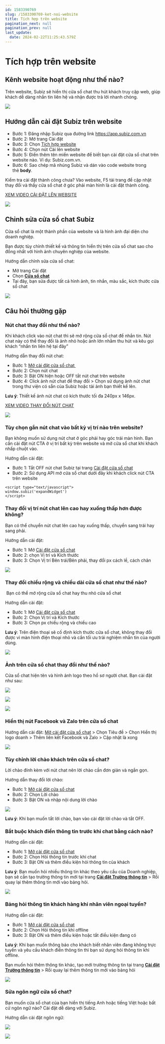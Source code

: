 ```yaml
---
id: 1583390769
slug: /1583390769-ket-noi-website
title: Tích hợp trên website
pagination_next: null
pagination_prev: null
last_update:
  date: 2024-02-22T11:25:43.579Z
---
```


# Tích hợp trên website



## Kênh website hoạt động như thế nào?


Trên website, Subiz sẽ hiển thị cửa sổ chat thu hút khách truy cập web, giúp khách dễ dàng nhắn tin liên hệ và nhận được trả lời nhanh chóng.




![](https://vcdn.subiz-cdn.com/file/9628eec96ae0a667421996a5a992d21d46a2f4545b4af5eef8a44dd7d171ecfc_acpxkgumifuoofoosble)

## Hướng dẫn cài đặt Subiz trên website


- Bước 1: Đăng nhập Subiz qua đường link https://app.subiz.com.vn
- Bước 2: Mở trang Cài đặt
- Bước 3: Chọn [Tích hợp website](https://app.subiz.com.vn/settings/website)
- Bước 4: Chọn nút Cài lên website
- Bước 5: Điền thêm tên miền website để biết bạn cài đặt cửa sổ chat trên website nào. Ví dụ: Subiz.com.vn.
- Bước 6: Sao chép mã nhúng Subiz và dán vào code website trong thẻ **body**.



Kiểm tra cài đặt thành công chưa? Vào website, F5 tải trang để cập nhật thay đổi và thấy cửa sổ chat ở góc phải màn hình là cài đặt thành công.



[XEM VIDEO CÀI ĐẶT LÊN WEBSITE](https://www.youtube.com/watch?v=cIA8Zp_B2gg)




![](https://vcdn.subiz-cdn.com/file/42c591962429c4a1178adcdda20824589c1b1ab3799f037eccf356e851cd3f9b_acpxkgumifuoofoosble)



## Chỉnh sửa cửa sổ chat Subiz


Cửa sổ chat là một thành phần của website và là hình ảnh đại diện cho doanh nghiệp.



Bạn được tùy chỉnh thiết kế và thông tin hiển thị trên cửa sổ chat sao cho đồng nhất với hình ảnh chuyên nghiệp của website.



Hướng dẫn chỉnh sửa cửa sổ chat: 

- Mở trang Cài đặt
- Chọn **[Cửa sổ chat](https://app.subiz.com.vn/chatbox/design)**
- Tại đây, bạn sửa được tất cả hình ảnh, tin nhắn, màu sắc, kích thước cửa sổ chat




![](https://vcdn.subiz-cdn.com/file/1f57dd3242bc8bbf0ccd3a0c71772c8938c0fd900517fa0044cb4fdc07d00f1c_acpxkgumifuoofoosble)

## Câu hỏi thường gặp

### Nút chat thay đổi như thế nào?


Khi khách click vào nút chat thì sẽ mở rộng cửa sổ chat để nhắn tin. Nút chat này có thể thay đổi là ảnh nhỏ hoặc ảnh lớn nhằm thu hút và kêu gọi khách “nhắn tin liên hệ tại đây” 



Hướng dẫn thay đổi nút chat: 

- Bước 1: [Mở cài đặt cửa sổ chat](https://app.subiz.com.vn/chatbox/design)[ ](https://app.subiz.com.vn/chatbox/design)
- Bước 2: Chọn nút chat
- Bước 3: Bật ON hiện hoặc OFF tắt nút chat trên website
- Bước 4: Click ảnh nút chat để thay đổi > Chọn sử dụng ảnh nút chat trong thư viện có sẵn của Subiz hoặc tải ảnh bạn thiết kế lên.



**Lưu ý**: Thiết kế ảnh nút chat có kích thước tối đa 240px x 146px. 



[XEM VIDEO THAY ĐỔI NÚT CHAT](https://www.youtube.com/watch?v=idX1Mcv-Y0c)




![](https://vcdn.subiz-cdn.com/file/8353408486fc487766b9e9ddec6e0133c274bd68d00de2252245f6e61f81a503_acpxkgumifuoofoosble)



### Tùy chọn gắn nút chat vào bất kỳ vị trí nào trên website?


Bạn không muốn sử dụng nút chat ở góc phải hay góc trái màn hình. Bạn cần cài đặt nút CTA ở vị trí bất kỳ trên website và mở cửa sổ chat khi khách nhấp chuột vào.



Hướng dẫn cài đặt:

- Bước 1: Tắt OFF nút chat Subiz tại trang [Cài đặt cửa sổ chat](https://app.subiz.com.vn/chatbox/design)
- Bước 2: Sử dụng API mở cửa sổ chat dưới đây khi khách click nút CTA trên website


```
<script type="text/javascript">
window.subiz('expandWidget')
</script>

```

### Thay đổi vị trí nút chat lên cao hay xuống thấp hơn được không?


Bạn có thể chuyển nút chat lên cao hay xuống thấp, chuyển sang trái hay sang phải.



Hướng dẫn cài đặt:

- Bước 1: Mở [Cài đặt cửa sổ chat](https://app.subiz.com.vn/chatbox/design)
- Bước 2: chọn Vị trí và Kích thước
- Bước 3: Chọn Vị trí Bên trái/Bên phải, thay đổi px cách lề, cách chân




![](https://vcdn.subiz-cdn.com/file/9cb39200b9facfa35a3ab5874435821175581a9d54d51bf7ccee73238d25266b_acpxkgumifuoofoosble)

### Thay đổi chiều rộng và chiều dài cửa sổ chat như thế nào?




 Bạn có thể mở rộng cửa sổ chat hay thu nhỏ cửa sổ chat



Hướng dẫn cài đặt:

- Bước 1: Mở [Cài đặt cửa sổ chat](https://app.subiz.com.vn/chatbox/design)
- Bước 2: Chọn Vị trí và Kích thước
- Bước 3: Chọn px chiều rộng và chiều cao



**Lưu ý**: Trên điện thoại sẽ cố định kích thước cửa sổ chat, không thay đổi được vì màn hình điện thoại nhỏ và cần tối ưu trải nghiệm nhắn tin của người dùng.


![](https://vcdn.subiz-cdn.com/file/9cb39200b9facfa35a3ab5874435821175581a9d54d51bf7ccee73238d25266b_acpxkgumifuoofoosble)



### Ảnh trên cửa sổ chat thay đổi như thế nào?


Cửa sổ chat hiện tên và hình ảnh logo theo hồ sơ người chat. Bạn cài đặt như sau:




![](https://vcdn.subiz-cdn.com/file/40bd68083df1ed83f52773339e7b52a401764b8c955fc2642b380960beb2ffeb_acpxkgumifuoofoosble)



![](https://vcdn.subiz-cdn.com/file/e75a9bb4b2704de20b4f7e405a254d1af99fa3fdf2317ef91b96f1c55251eae7_acpxkgumifuoofoosble)



![](https://vcdn.subiz-cdn.com/file/fef24f8d9e8ae9b249c46344dbc9856be9d0b938fb7fa97c7d48eb2a05146a98_acpxkgumifuoofoosble)

### Hiển thị nút Facebook và Zalo trên cửa sổ chat


Hướng dẫn cài đặt: [Mở cài đặt cửa sổ chat](https://app.subiz.com.vn/chatbox/design) > Chọn Tiêu đề > Chọn Hiển thị logo doanh > Thêm liên kết Facebook và Zalo > Cập nhật là xong




![](https://vcdn.subiz-cdn.com/file/037d1c96a564cf8beb286e4537b95e944f465b6baf5e2f163eef7cbbc43a78fa_acpxkgumifuoofoosble)

### Tùy chỉnh lời chào khách trên cửa sổ chat?


Lời chào đính kèm với nút chat nên lời chào cần đơn giản và ngắn gọn.



Hướng dẫn thay đổi lời chào:

- Bước 1: [Mở cài đặt cửa sổ chat](https://app.subiz.com.vn/chatbox/design)
- Bước 2: Chọn Lời chào
- Bước 3: Bật ON và nhập nội dung lời chào






![](https://vcdn.subiz-cdn.com/file/27a1005e6b4ad668c5e31f717584878b76535aa351345369e9380cc220123b50_acpxkgumifuoofoosble)




**Lưu ý**: Khi bạn muốn tắt lời chào, bạn vào cài đặt lời chào và tắt OFF.
### Bắt buộc khách điền thông tin trước khi chat bằng cách nào?


Hướng dẫn cài đặt:

- Bước 1: [Mở cài đặt cửa sổ chat](https://app.subiz.com.vn/chatbox/design)
- Bước 2: Chọn Hỏi thông tin trước khi chat
- Bước 3: Bật ON và thêm điều kiện hỏi thông tin của khách



**Lưu ý**: Bạn muốn hỏi nhiều thông tin khác theo yêu cầu của Doanh nghiệp, bạn sẽ cần tạo trường thông tin mới tại trang **[Cài đặt Trường thông tin](https://app.subiz.com.vn/settings/user-attributes)** > Rồi quay lại thêm thông tin mới vào bảng hỏi.


![](https://vcdn.subiz-cdn.com/file/fe626a0072562179d6464abfafb5abe84c0d01ec8c620fbe3d16dd000dc72d01_acpxkgumifuoofoosble)





### Bảng hỏi thông tin khách hàng khi nhân viên ngoại tuyến?


Hướng dẫn cài đặt:

- Bước 1: [Mở cài đặt cửa sổ chat](https://app.subiz.com.vn/chatbox/design)
- Bước 2: Chọn Hỏi thông tin khi offline
- Bước 3: Bật ON và thêm điều kiện hoặc tắt điều kiện đang có



**Lưu ý**: Khi bạn muốn thông báo cho khách biết nhân viên đang không trực tuyến và yêu cầu khách điền thông tin thì bạn sử dụng hỏi thông tin khi offline. 

Bạn muốn hỏi thêm thông tin khác, tạo mới trường thông tin tại trang **[Cài đặt Trường thông tin](https://app.subiz.com.vn/settings/user-attributes)** > Rồi quay lại thêm thông tin mới vào bảng hỏi 




![](https://vcdn.subiz-cdn.com/file/857f2c5eb168dd591f160ebda0da17a1747307fca1884943f1e7e14059f9fd77_acpxkgumifuoofoosble)

### Sửa ngôn ngữ cửa sổ chat?


Bạn muốn cửa sổ chat của bạn hiển thị tiếng Anh hoặc tiếng Việt hoặc bất cứ ngôn ngữ nào? Cài đặt dễ dàng với Subiz.



Hướng dẫn cài đặt ngôn ngữ:


![](https://vcdn.subiz-cdn.com/file/4061792ced88e893444df69fb1c63741bda2df22294be429a0c4b6f15ab852c4_acpxkgumifuoofoosble)



![](https://vcdn.subiz-cdn.com/file/a7bf9cd6769d0146e0f01e052004a6cd341e1f35acddc990bbcb91fc24cbd2ea_acpxkgumifuoofoosble)